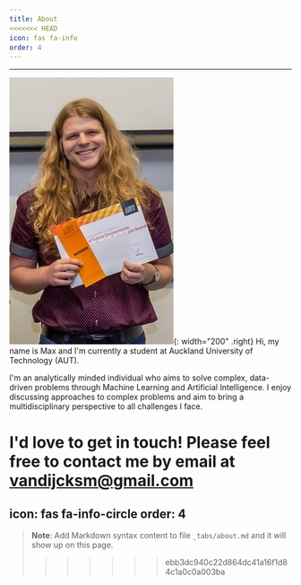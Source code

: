 ```yaml
---
title: About
<<<<<<< HEAD
icon: fas fa-info
order: 4
---
```


---
![Desktop View](../assets/img/about_award.jpg){: width="200" .right}
Hi, my name is Max and I'm currently a student at Auckland University of Technology (AUT).

I'm an analytically minded individual who aims to solve complex, data-driven problems through Machine Learning and Artificial Intelligence.
I enjoy discussing approaches to complex problems and aim to bring a multidisciplinary perspective to all challenges I face.

I'd love to get in touch! 
Please feel free to contact me by email at vandijcksm@gmail.com
=======
icon: fas fa-info-circle
order: 4
---


> **Note**: Add Markdown syntax content to file `_tabs/about.md` and it will show up on this page.
>>>>>>> ebb3dc940c22d864dc41a16f1d84c1a0c0a003ba

